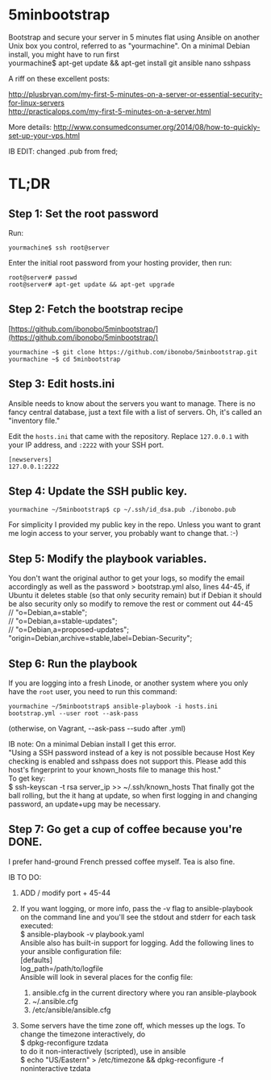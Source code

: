5minbootstrap
=============

Bootstrap and secure your server in 5 minutes flat using Ansible on another Unix box you control, referred to as "yourmachine". On a minimal Debian install, you might have to run first  
	yourmachine$ apt-get update && apt-get install git ansible nano sshpass

A riff on these excellent posts:

http://plusbryan.com/my-first-5-minutes-on-a-server-or-essential-security-for-linux-servers  
http://practicalops.com/my-first-5-minutes-on-a-server.html

More details:
http://www.consumedconsumer.org/2014/08/how-to-quickly-set-up-your-vps.html

IB EDIT: changed .pub from fred;

TL;DR
=====

## Step 1: Set the root password

Run:

    yourmachine$ ssh root@server

Enter the initial root password from your hosting provider, then run:

	root@server# passwd
	root@server# apt-get update && apt-get upgrade
  

## Step 2: Fetch the bootstrap recipe

[https://github.com/ibonobo/5minbootstrap/](https://github.com/ibonobo/5minbootstrap/)

    yourmachine ~$ git clone https://github.com/ibonobo/5minbootstrap.git
	yourmachine ~$ cd 5minbootstrap


## Step 3: Edit hosts.ini

Ansible needs to know about the servers you want to manage.  There is
no fancy central database, just a text file with a list of
servers.  Oh, it's called an "inventory file."

Edit the `hosts.ini` that came with the repository.  Replace
`127.0.0.1` with your IP address, and `:2222` with your SSH port.

    [newservers]
	127.0.0.1:2222
	

## Step 4: Update the SSH public key.

    yourmachine ~/5minbootstrap$ cp ~/.ssh/id_dsa.pub ./ibonobo.pub

For simplicity I provided my public key in the repo.  Unless you want
to grant me login access to your server, you probably want to change
that. :-)


## Step 5: Modify the playbook variables.

You don't want the original author to get your logs, so modify the email accordingly as well as the password > bootstrap.yml
also, lines 44-45, if Ubuntu it deletes stable (so that only security remain) but if Debian it should be also security only so modify to remove the rest or comment out 44-45  
//      "o=Debian,a=stable";  
//      "o=Debian,a=stable-updates";  
//      "o=Debian,a=proposed-updates";  
        "origin=Debian,archive=stable,label=Debian-Security";  


## Step 6: Run the playbook

If you are logging into a fresh Linode, or another system where you only have the `root` user, you need to run this command:

    yourmachine ~/5minbootstrap$ ansible-playbook -i hosts.ini bootstrap.yml --user root --ask-pass
(otherwise, on Vagrant, --ask-pass --sudo after .yml)

IB note: On a minimal Debian install I get this error.  
"Using a SSH password instead of a key is not possible because Host Key checking is enabled and sshpass does not support this.  Please add this host's fingerprint to your known_hosts file to manage this host."  
To get key:  
$ ssh-keyscan -t rsa server_ip >> ~/.ssh/known_hosts
That finally got the ball rolling, but the it hang at update, so when first logging in and changing password, an update+upg may be necessary.
	
## Step 7: Go get a cup of coffee because you're DONE.

I prefer hand-ground French pressed coffee myself.  Tea is also fine.


IB TO DO:  
  
1. ADD / modify port + 45-44  
  
2. If you want logging, or more info, pass the -v flag to ansible-playbook on the command line and you'll see the stdout and stderr for each task executed:  
	$ ansible-playbook -v playbook.yaml  
Ansible also has built-in support for logging. Add the following lines to your ansible configuration file:  
	[defaults]  
	log_path=/path/to/logfile  
Ansible will look in several places for the config file:  
	1. ansible.cfg in the current directory where you ran ansible-playbook  
	2. ~/.ansible.cfg  
	3. /etc/ansible/ansible.cfg  
  
3. Some servers have the time zone off, which messes up the logs. To change the timezone interactively, do  
	$ dpkg-reconfigure tzdata  
to do it non-interactively (scripted), use in ansible  
	$ echo "US/Eastern" > /etc/timezone && dpkg-reconfigure -f noninteractive tzdata  
